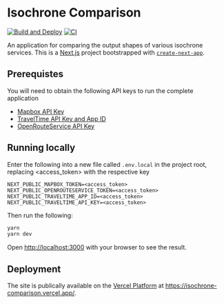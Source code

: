 # Isochrone Comparison
[![Build and Deploy](https://img.shields.io/github/deployments/wilsoncwc/isochrone-comparison/production?label=vercel&logo=vercel&logoColor=white)](https://github.com/wilsoncwc/isochrone-comparison/deployments/activity_log?environment=Production)
[![CI](https://github.com/wilsoncwc/isochrone-comparison/actions/workflows/lint.yml/badge.svg?branch=main)](https://github.com/wilsoncwc/isochrone-comparison/actions/workflows/lint.yml)

An application for comparing the output shapes of various isochrone services. 
This is a [Next.js](https://nextjs.org/) project bootstrapped with [`create-next-app`](https://github.com/vercel/next.js/tree/canary/packages/create-next-app).

## Prerequistes
You will need to obtain the following API keys to run the complete application
 * [Mapbox API Key](https://docs.mapbox.com/help/getting-started/access-tokens/)
 * [TravelTime API Key and App ID](https://docs.traveltime.com/api/overview/getting-keys)
 * [OpenRouteService API Key](https://openrouteservice.org/dev/#/signup)

## Running locally
Enter the following into a new file called `.env.local` in the project root, replacing <access_token> with the respective key
```
NEXT_PUBLIC_MAPBOX_TOKEN=<access_token>
NEXT_PUBLIC_OPENROUTESERVICE_TOKEN=<access_token>
NEXT_PUBLIC_TRAVELTIME_APP_ID=<access_token>
NEXT_PUBLIC_TRAVELTIME_API_KEY=<access_token>
```

Then run the following:
```bash
yarn
yarn dev
```
Open [http://localhost:3000](http://localhost:3000) with your browser to see the result.

## Deployment
The site is publically available on the [Vercel Platform](https://vercel.com/new?utm_medium=default-template&filter=next.js&utm_source=create-next-app&utm_campaign=create-next-app-readme) at https://isochrone-comparison.vercel.app/.

